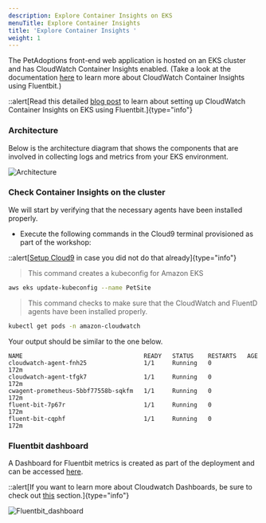 ```yaml
---
description: Explore Container Insights on EKS
menuTitle: Explore Container Insights
title: 'Explore Container Insights '
weight: 1
---
```


The PetAdoptions front-end web application is hosted on an EKS cluster and has CloudWatch Container Insights enabled. (Take a look at the documentation [here](https://docs.aws.amazon.com/AmazonCloudWatch/latest/monitoring/Container-Insights-setup-EKS-quickstart.html#Container-Insights-setup-EKS-quickstart-FluentBit) to learn more about CloudWatch Container Insights using Fluentbit.)

::alert[Read this detailed [blog post](https://aws.amazon.com/blogs/containers/fluent-bit-integration-in-cloudwatch-container-insights-for-eks/) to learn about setting up CloudWatch Container Insights on EKS using Fluentbit.]{type="info"}

### Architecture

Below is the architecture diagram that shows the components that are involved in collecting logs and metrics from your EKS environment.

![Architecture](/images/containerinsights/cwci-eks-arch-jan31.png)

### Check Container Insights on the cluster
We will start by verifying that the necessary agents have been installed properly.

* Execute the following commands in the Cloud9 terminal provisioned as part of the workshop: 

::alert[[Setup Cloud9](/installation/using_ee/_setup_cloud9) in case you did not do that already]{type="info"}

> This command creates a kubeconfig for Amazon EKS

```bash
aws eks update-kubeconfig --name PetSite
```

> This command checks to make sure that the CloudWatch and FluentD agents have been installed properly.

```bash
kubectl get pods -n amazon-cloudwatch
```

Your output should be similar to the one below.

```
NAME                                  READY   STATUS    RESTARTS   AGE
cloudwatch-agent-fnh25                1/1     Running   0          172m
cloudwatch-agent-tfgk7                1/1     Running   0          172m
cwagent-prometheus-5bbf77558b-sqkfm   1/1     Running   0          172m
fluent-bit-7p67r                      1/1     Running   0          172m
fluent-bit-cqphf                      1/1     Running   0          172m
```

### Fluentbit dashboard

A Dashboard for Fluentbit metrics is created as part of the deployment and can be accessed [here](https://console.aws.amazon.com/cloudwatch/home?#dashboards\:name=EKS_FluentBit_Dashboard). 

::alert[If you want to learn more about Cloudwatch Dashboards, be sure to check out [this](/dashboards) section.]{type="info"}


![Fluentbit_dashboard](/images/containerinsights/fluentbitdashboard.png)
